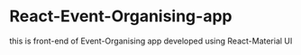 # React-Event-Organising-app
this is front-end of Event-Organising app  developed using React-Material UI

